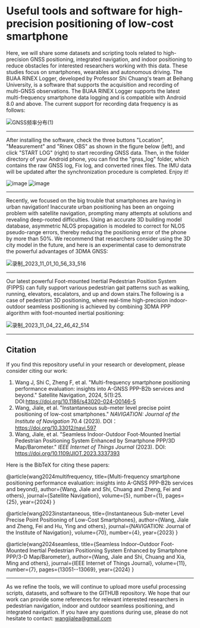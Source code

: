# Useful tools and software for high-precision positioning of low-cost smartphone

Here, we will share some datasets and scripting tools related to high-precision GNSS positioning, integrated navigation, and indoor positioning to reduce obstacles for interested researchers working with this data. These studies focus on smartphones, wearables and autonomous driving. The BUAA RINEX Logger, developed by Professor Shi Chuang's team at Beihang University, is a software that supports the acquisition and recording of multi-GNSS observations. The BUAA RINEX Logger supports the latest multi-frequency smartphone data logging and is compatible with Android 8.0 and above. The current support for recording data frequency is as follows:

![GNSS频率分布(1)](https://github.com/user-attachments/assets/9f601580-2598-44c1-9e7f-44a3fb0e52de)

-----------------------------------------------------------------------------------------------------------------------------------------------------------------------------------
After installing the software, check the three buttons "Location", "Measurement" and "Rinex OBS" as shown in the figure below (left), and click "START LOG" (right) to start recording GNSS data. Then, in the folder directory of your Android phone, you can find the "gnss_log" folder, which contains the raw GNSS log, Fix log, and converted rinex files. The IMU data will be updated after the synchronization procedure is completed. Enjoy it!

![image](https://github.com/Jia-le-wang/BUAA-RINEX-Logger/assets/49149409/ac732ab3-b041-4fa1-bb3d-d95fc6be5a2f)   ![image](https://github.com/Jia-le-wang/BUAA-RINEX-Logger/assets/49149409/0c4dc693-369f-4b71-9110-a8bbf2238d36)

-----------------------------------------------------------------------------------------------------------------------------------------------------------------------------------
Recently, we focused on the big trouble that smartphones are having in urban navigation! Inaccurate urban positioning has been an ongoing problem with satellite navigation, prompting many attempts at solutions and revealing deep-rooted difficulties. Using an accurate 3D building model database, asymmetric NLOS propagation is modeled to correct for NLOS pseudo-range errors, thereby reducing the positioning error of the phone by more than 50%. We recommend that researchers consider using the 3D city model in the future, and here is an experimental case to demonstrate the powerful advantages of 3DMA GNSS:

![录制_2023_11_01_10_56_33_516](https://github.com/Jia-le-wang/Useful-tools-and-software-for-high-precision-positioning-of-low-cost-smart-devices/assets/49149409/14b6b590-676f-40d5-a11a-d99319bad58e)

-----------------------------------------------------------------------------------------------------------------------------------------------------------------------------------

Our latest powerful Foot-mounted Inertial Pedestrian Position System (FIPPS) can fully support various pedestrian gait patterns such as walking, running, elevators, escalators, and up and down stairs.The following is a case of pedestrian 3D positioning, where real-time high-precision indoor-outdoor seamless positioning is achieved by combining 3DMA PPP algorithm with foot-mounted inertial positioning:

![录制_2023_11_04_22_46_42_514](https://github.com/Jia-le-wang/BUAA-RINEX-Logger/assets/49149409/8489d172-cda1-4df3-aa02-a19cd8d5b243)

-----------------------------------------------------------------------------------------------------------------------------------------------------------------------------------
## Citation

If you find this repository useful in your research or development, please consider citing our work:
1. Wang J, Shi C, Zheng F, et al. "Multi-frequency smartphone positioning performance evaluation: insights into A-GNSS PPP-B2b services and beyond." Satellite Navigation, 2024, 5(1):25. DOI:https://doi.org/10.1186/s43020-024-00146-5
2. Wang, Jiale, et al. "Instantaneous sub-meter level precise point positioning of low-cost smartphones." *NAVIGATION: Journal of the Institute of Navigation* 70.4 (2023). DOI：https://doi.org/10.33012/navi.597
3. Wang, Jiale, et al. "Seamless Indoor-Outdoor Foot-Mounted Inertial Pedestrian Positioning System Enhanced by Smartphone PPP/3D Map/Barometer." *IEEE Internet of Things Journal* (2023). DOI: https://doi.org/10.1109/JIOT.2023.3337393

Here is the BibTeX for citing these papers:

@article{wang2024multifrequency,
  title={Multi-frequency smartphone positioning performance evaluation: insights into A-GNSS PPP-B2b services and beyond},
  author={Wang, Jiale and Shi, Chuang and Zheng, Fei and others},
  journal={Satellite Navigation},
  volume={5},
  number={1},
  pages={25},
  year={2024}
}

@article{wang2023instantaneous,
  title={Instantaneous Sub-meter Level Precise Point Positioning of Low-Cost Smartphones},
  author={Wang, Jiale and Zheng, Fei and Hu, Ying and others},
  journal={NAVIGATION: Journal of the Institute of Navigation},
  volume={70},
  number={4},
  year={2023}
}

@article{wang2024seamless,
  title={Seamless Indoor–Outdoor Foot-Mounted Inertial Pedestrian Positioning System Enhanced by Smartphone PPP/3-D Map/Barometer},
  author={Wang, Jiale and Shi, Chuang and Xia, Ming and others},
  journal={IEEE Internet of Things Journal},
  volume={11},
  number={7},
  pages={13051--13069},
  year={2024}
}

-----------------------------------------------------------------------------------------------------------------------------------------------------------------------------------
As we refine the tools, we will continue to upload more useful processing scripts, datasets, and software to the GITHUB repository. We hope that our work can provide some references for relevant interested researchers in pedestrian navigation, indoor and outdoor seamless positioning, and integrated navigation.
If you have any questions during use, please do not hesitate to contact: wangjialea@gmail.com
